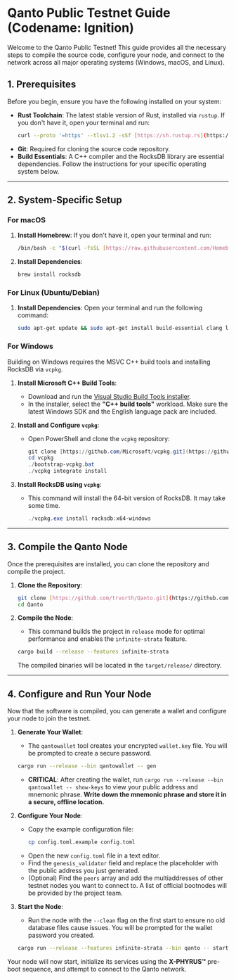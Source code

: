 # Qanto Public Testnet Guide (Codename: Ignition)

Welcome to the Qanto Public Testnet! This guide provides all the necessary steps to compile the source code, configure your node, and connect to the network across all major operating systems (Windows, macOS, and Linux).

## 1. Prerequisites

Before you begin, ensure you have the following installed on your system:

* **Rust Toolchain**: The latest stable version of Rust, installed via `rustup`. If you don't have it, open your terminal and run:
    ```bash
    curl --proto '=https' --tlsv1.2 -sSf [https://sh.rustup.rs](https://sh.rustup.rs) | sh
    ```
* **Git**: Required for cloning the source code repository.
* **Build Essentials**: A C++ compiler and the RocksDB library are essential dependencies. Follow the instructions for your specific operating system below.

---

## 2. System-Specific Setup

### For macOS

1.  **Install Homebrew**: If you don't have it, open your terminal and run:
    ```bash
    /bin/bash -c "$(curl -fsSL [https://raw.githubusercontent.com/Homebrew/install/HEAD/install.sh](https://raw.githubusercontent.com/Homebrew/install/HEAD/install.sh))"
    ```
2.  **Install Dependencies**:
    ```bash
    brew install rocksdb
    ```

### For Linux (Ubuntu/Debian)

1.  **Install Dependencies**: Open your terminal and run the following command:
    ```bash
    sudo apt-get update && sudo apt-get install build-essential clang librocksdb-dev pkg-config libssl-dev
    ```

### For Windows

Building on Windows requires the MSVC C++ build tools and installing RocksDB via `vcpkg`.

1.  **Install Microsoft C++ Build Tools**:
    * Download and run the [Visual Studio Build Tools installer](https://visualstudio.microsoft.com/visual-cpp-build-tools/).
    * In the installer, select the **"C++ build tools"** workload. Make sure the latest Windows SDK and the English language pack are included.

2.  **Install and Configure `vcpkg`**:
    * Open PowerShell and clone the `vcpkg` repository:
        ```powershell
        git clone [https://github.com/Microsoft/vcpkg.git](https://github.com/Microsoft/vcpkg.git)
        cd vcpkg
        ./bootstrap-vcpkg.bat
        ./vcpkg integrate install
        ```

3.  **Install RocksDB using `vcpkg`**:
    * This command will install the 64-bit version of RocksDB. It may take some time.
        ```powershell
        ./vcpkg.exe install rocksdb:x64-windows
        ```
---

## 3. Compile the Qanto Node

Once the prerequisites are installed, you can clone the repository and compile the project.

1.  **Clone the Repository**:
    ```bash
    git clone [https://github.com/trvorth/Qanto.git](https://github.com/trvorth/Qanto.git)
    cd Qanto
    ```

2.  **Compile the Node**:
    * This command builds the project in `release` mode for optimal performance and enables the `infinite-strata` feature.
    ```bash
    cargo build --release --features infinite-strata
    ```
    The compiled binaries will be located in the `target/release/` directory.

---

## 4. Configure and Run Your Node

Now that the software is compiled, you can generate a wallet and configure your node to join the testnet.

1.  **Generate Your Wallet**:
    * The `qantowallet` tool creates your encrypted `wallet.key` file. You will be prompted to create a secure password.
    ```bash
    cargo run --release --bin qantowallet -- gen
    ```
    * **CRITICAL**: After creating the wallet, run `cargo run --release --bin qantowallet -- show-keys` to view your public address and mnemonic phrase. **Write down the mnemonic phrase and store it in a secure, offline location.**

2.  **Configure Your Node**:
    * Copy the example configuration file:
        ```bash
        cp config.toml.example config.toml
        ```
    * Open the new `config.toml` file in a text editor.
    * Find the `genesis_validator` field and replace the placeholder with the public address you just generated.
    * (Optional) Find the `peers` array and add the multiaddresses of other testnet nodes you want to connect to. A list of official bootnodes will be provided by the project team.

3.  **Start the Node**:
    * Run the node with the `--clean` flag on the first start to ensure no old database files cause issues. You will be prompted for the wallet password you created.
    ```bash
    cargo run --release --features infinite-strata --bin qanto -- start --clean
    ```

Your node will now start, initialize its services using the **X-PHYRUS™** pre-boot sequence, and attempt to connect to the Qanto network.
